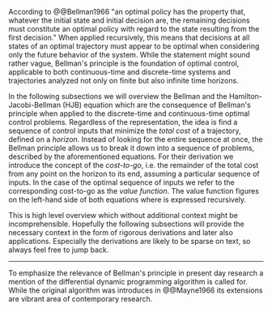 According to @@Bellman1966 "an optimal policy has the property that, whatever the initial state and initial decision are, the remaining decisions must constitute an optimal policy with regard to the state resulting from the first decision." When applied recursively, this means that decisions at all states of an optimal trajectory must appear to be optimal when considering only the future behavior of the system. While the statement might sound rather vague, Bellman's principle is the foundation of optimal control, applicable to both continuous-time and discrete-time systems and trajectories analyzed not only on finite but also infinite time horizons.

In the following subsections we will overview the Bellman and the Hamilton-Jacobi-Bellman (HJB) equation which are the consequence of Bellman's principle when applied to the discrete-time and continuous-time optimal control problems. Regardless of the representation, the idea is find a sequence of control inputs that minimize the *total cost* of a trajectory, defined on a *horizon*. Instead of looking for the entire sequence at once, the Bellman principle allows us to break it down into a sequence of problems, described by the aforementioned equations. For their derivation we introduce the concept of the *cost-to-go*, i.e. the remainder of the total cost from any point on the horizon to its end, assuming a particular sequence of inputs. In the case of the optimal sequence of inputs we refer to the corresponding cost-to-go as the *value function*. The value function figures on the left-hand side of both equations where is expressed recursively.

This is high level overview which without additional context might be incomprehensible. Hopefully the following subsections will provide the necessary context in the form of rigorous derivations and later also applications. Especially the derivations are likely to be sparse on text, so always feel free to jump back.

---

To emphasize the relevance of Bellman's principle in present day research a mention of the differential dynamic programming algorithm is called for. While the original algorithm was introduces in @@Mayne1966 its extensions are vibrant area of contemporary research.
